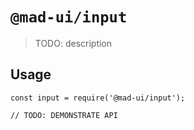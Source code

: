 # `@mad-ui/input`

> TODO: description

## Usage

```
const input = require('@mad-ui/input');

// TODO: DEMONSTRATE API
```
